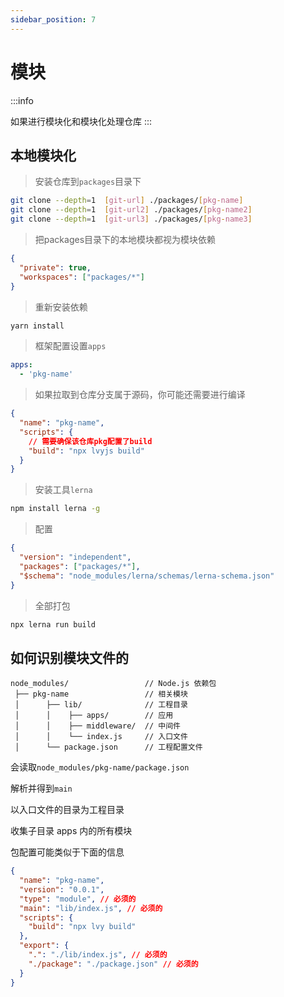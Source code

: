 ```yaml
---
sidebar_position: 7
---
```


# 模块

:::info

如果进行模块化和模块化处理仓库
:::

## 本地模块化

> 安装仓库到`packages`目录下

```sh
git clone --depth=1  [git-url] ./packages/[pkg-name]
git clone --depth=1  [git-url2] ./packages/[pkg-name2]
git clone --depth=1  [git-url3] ./packages/[pkg-name3]
```

> 把packages目录下的本地模块都视为模块依赖

```json title="package.json"
{
  "private": true,
  "workspaces": ["packages/*"]
}
```

> 重新安装依赖

```sh
yarn install
```

> 框架配置设置`apps`

```yaml title="alemon.config.yaml"
apps:
  - 'pkg-name'
```

> 如果拉取到仓库分支属于源码，你可能还需要进行编译

```json
{
  "name": "pkg-name",
  "scripts": {
    // 需要确保该仓库pkg配置了build
    "build": "npx lvyjs build"
  }
}
```

> 安装工具`lerna`

```sh
npm install lerna -g
```

> 配置

```json title="lerna.json"
{
  "version": "independent",
  "packages": ["packages/*"],
  "$schema": "node_modules/lerna/schemas/lerna-schema.json"
}
```

> 全部打包

```sh
npx lerna run build
```

## 如何识别模块文件的

```shell title="大致的目录结构"
node_modules/                 // Node.js 依赖包
 ├── pkg-name                 // 相关模块
 │      ├── lib/              // 工程目录
 │      │    ├── apps/        // 应用
 │      │    ├── middleware/  // 中间件
 │      │    └── index.js     // 入口文件
 │      └── package.json      // 工程配置文件
```

会读取`node_modules/pkg-name/package.json`

解析并得到`main`

以入口文件的目录为工程目录

收集子目录 apps 内的所有模块

包配置可能类似于下面的信息

```json title="package.json"
{
  "name": "pkg-name",
  "version": "0.0.1",
  "type": "module", // 必须的
  "main": "lib/index.js", // 必须的
  "scripts": {
    "build": "npx lvy build"
  },
  "export": {
    ".": "./lib/index.js", // 必须的
    "./package": "./package.json" // 必须的
  }
}
```
